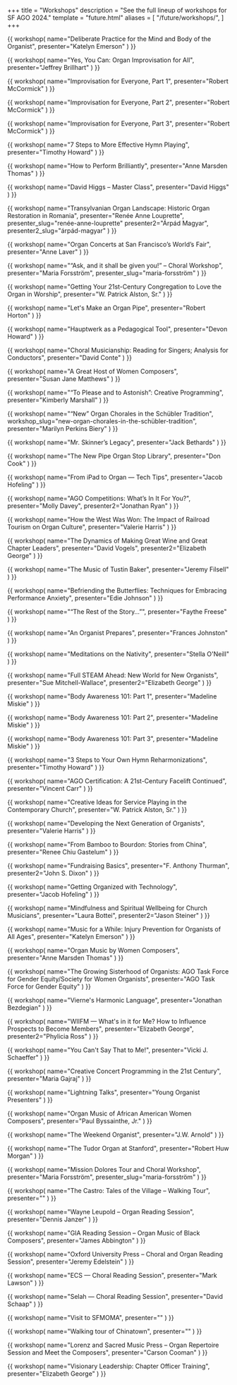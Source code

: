 +++
title = "Workshops"
description = "See the full lineup of workshops for SF AGO 2024."
template = "future.html"
aliases = [
  "/future/workshops/",
]
+++

<div class="workshops">

{{ workshop(
  name="Deliberate Practice for the Mind and Body of the Organist",
  presenter="Katelyn Emerson"
) }}

{{ workshop(
  name="Yes, You Can: Organ Improvisation for All",
  presenter="Jeffrey Brillhart"
) }}

{{ workshop(
  name="Improvisation for Everyone, Part 1",
  presenter="Robert McCormick"
) }}

{{ workshop(
  name="Improvisation for Everyone, Part 2",
  presenter="Robert McCormick"
) }}

{{ workshop(
  name="Improvisation for Everyone, Part 3",
  presenter="Robert McCormick"
) }}

{{ workshop(
  name="7 Steps to More Effective Hymn Playing",
  presenter="Timothy Howard"
) }}

{{ workshop(
  name="How to Perform Brilliantly",
  presenter="Anne Marsden Thomas"
) }}

{{ workshop(
  name="David Higgs – Master Class",
  presenter="David Higgs"
) }}

{{ workshop(
  name="Transylvanian Organ Landscape: Historic Organ Restoration in Romania",
  presenter="Renée Anne Louprette",
  presenter_slug="renée-anne-louprette"
  presenter2="Árpád Magyar",
  presenter2_slug="árpád-magyar"
) }}

{{ workshop(
  name="Organ Concerts at San Francisco’s World’s Fair",
  presenter="Anne Laver"
) }}

{{ workshop(
  name="“Ask, and it shall be given you!” – Choral Workshop",
  presenter="Maria Forsström",
  presenter_slug="maria-forsström"
) }}

{{ workshop(
  name="Getting Your 21st-Century Congregation to Love the Organ in Worship",
  presenter="W. Patrick Alston, Sr."
) }}

{{ workshop(
  name="Let's Make an Organ Pipe",
  presenter="Robert Horton"
) }}

{{ workshop(
  name="Hauptwerk as a Pedagogical Tool",
  presenter="Devon Howard"
) }}

{{ workshop(
  name="Choral Musicianship: Reading for Singers; Analysis for Conductors",
  presenter="David Conte"
) }}

{{ workshop(
  name="A Great Host of Women Composers",
  presenter="Susan Jane Matthews"
) }}

{{ workshop(
  name="“To Please and to Astonish”: Creative Programming",
  presenter="Kimberly Marshall"
) }}

{{ workshop(
  name="“New” Organ Chorales in the Schübler Tradition",
  workshop_slug="new-organ-chorales-in-the-schübler-tradition",
  presenter="Marilyn Perkins Biery"
) }}

{{ workshop(
  name="Mr. Skinner’s Legacy",
  presenter="Jack Bethards"
) }}

{{ workshop(
  name="The New Pipe Organ Stop Library",
  presenter="Don Cook"
) }}

{{ workshop(
  name="From iPad to Organ — Tech Tips",
  presenter="Jacob Hofeling"
) }}

{{ workshop(
  name="AGO Competitions: What’s In It For You?",
  presenter="Molly Davey",
  presenter2="Jonathan Ryan"
) }}

{{ workshop(
  name="How the West Was Won: The Impact of Railroad Tourism on Organ Culture",
  presenter="Valerie Harris"
) }}

{{ workshop(
  name="The Dynamics of Making Great Wine and Great Chapter Leaders",
  presenter="David Vogels",
  presenter2="Elizabeth George"
) }}

{{ workshop(
  name="The Music of Tustin Baker",
  presenter="Jeremy Filsell"
) }}

{{ workshop(
  name="Befriending the Butterflies: Techniques for Embracing Performance Anxiety",
  presenter="Edie Johnson"
) }}

{{ workshop(
  name="“The Rest of the Story…”",
  presenter="Faythe Freese"
) }}

{{ workshop(
  name="An Organist Prepares",
  presenter="Frances Johnston"
) }}

{{ workshop(
  name="Meditations on the Nativity",
  presenter="Stella O'Neill"
) }}

{{ workshop(
  name="Full STEAM Ahead: New World for New Organists",
  presenter="Sue Mitchell-Wallace",
  presenter2="Elizabeth George"
) }}

{{ workshop(
  name="Body Awareness 101: Part 1",
  presenter="Madeline Miskie"
) }}

{{ workshop(
  name="Body Awareness 101: Part 2",
  presenter="Madeline Miskie"
) }}

{{ workshop(
  name="Body Awareness 101: Part 3",
  presenter="Madeline Miskie"
) }}

{{ workshop(
  name="3 Steps to Your Own Hymn Reharmonizations",
  presenter="Timothy Howard"
) }}

{{ workshop(
  name="AGO Certification: A 21st-Century Facelift Continued",
  presenter="Vincent Carr"
) }}

{{ workshop(
  name="Creative Ideas for Service Playing in the Contemporary Church",
  presenter="W. Patrick Alston, Sr."
) }}

{{ workshop(
  name="Developing the Next Generation of Organists",
  presenter="Valerie Harris"
) }}

{{ workshop(
  name="From Bamboo to Bourdon: Stories from China",
  presenter="Renee Chiu Gastelum"
) }}

{{ workshop(
  name="Fundraising Basics",
  presenter="F. Anthony Thurman",
  presenter2="John S. Dixon"
) }}

{{ workshop(
  name="Getting Organized with Technology",
  presenter="Jacob Hofeling"
) }}

{{ workshop(
  name="Mindfulness and Spiritual Wellbeing for Church Musicians",
  presenter="Laura Bottei",
  presenter2="Jason Steiner"
) }}

{{ workshop(
  name="Music for a While: Injury Prevention for Organists of All Ages",
  presenter="Katelyn Emerson"
) }}

{{ workshop(
  name="Organ Music by Women Composers",
  presenter="Anne Marsden Thomas"
) }}

{{ workshop(
  name="The Growing Sisterhood of Organists: AGO Task Force for Gender Equity/Society for Women Organists",
  presenter="AGO Task Force for Gender Equity"
) }}

{{ workshop(
  name="Vierne's Harmonic Language",
  presenter="Jonathan Bezdegian"
) }}

{{ workshop(
  name="WIIFM — What's in it for Me? How to Influence Prospects to Become Members",
  presenter="Elizabeth George",
  presenter2="Phylicia Ross"
) }}

{{ workshop(
  name="You Can't Say That to Me!",
  presenter="Vicki J. Schaeffer"
) }}

{{ workshop(
  name="Creative Concert Programming in the 21st Century",
  presenter="Maria Gajraj"
) }}

{{ workshop(
  name="Lightning Talks",
  presenter="Young Organist Presenters"
) }}

{{ workshop(
  name="Organ Music of African American Women Composers",
  presenter="Paul Byssainthe, Jr."
) }}

{{ workshop(
  name="The Weekend Organist",
  presenter="J.W. Arnold"
) }}

{{ workshop(
  name="The Tudor Organ at Stanford",
  presenter="Robert Huw Morgan"
) }}

{{ workshop(
  name="Mission Dolores Tour and Choral Workshop",
  presenter="Maria Forsström",
  presenter_slug="maria-forsström"
) }}

{{ workshop(
  name="The Castro: Tales of the Village – Walking Tour",
  presenter=""
) }}

{{ workshop(
  name="Wayne Leupold – Organ Reading Session",
  presenter="Dennis Janzer"
) }}

{{ workshop(
  name="GIA Reading Session – Organ Music of Black Composers",
  presenter="James Abbington"
) }}

{{ workshop(
  name="Oxford University Press – Choral and Organ Reading Session",
  presenter="Jeremy Edelstein"
) }}

{{ workshop(
  name="ECS — Choral Reading Session",
  presenter="Mark Lawson"
) }}

{{ workshop(
  name="Selah — Choral Reading Session",
  presenter="David Schaap"
) }}

{{ workshop(
  name="Visit to SFMOMA",
  presenter=""
) }}

{{ workshop(
  name="Walking tour of Chinatown",
  presenter=""
) }}

{{ workshop(
  name="Lorenz and Sacred Music Press – Organ Repertoire Session and Meet the Composers",
  presenter="Carson Cooman"
) }}

{{ workshop(
  name="Visionary Leadership: Chapter Officer Training",
  presenter="Elizabeth George"
) }}

</div>
